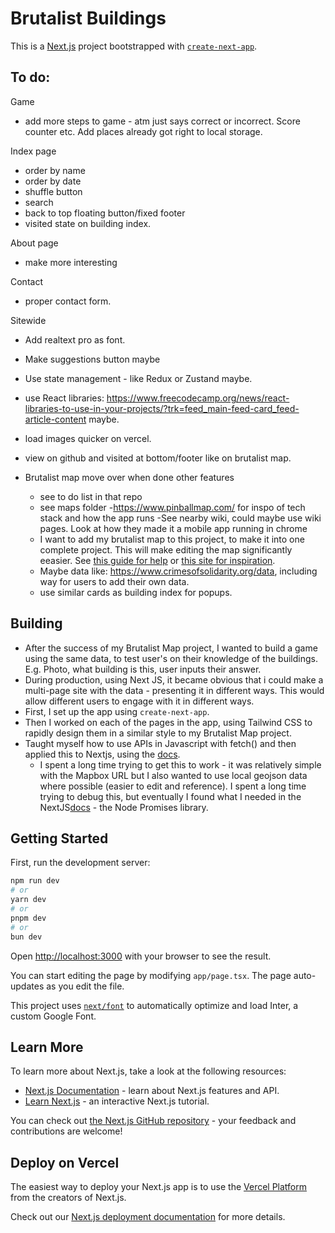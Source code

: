 # Brutalist Buildings

This is a [Next.js](https://nextjs.org/) project bootstrapped with [`create-next-app`](https://github.com/vercel/next.js/tree/canary/packages/create-next-app).

## To do:

Game

- add more steps to game - atm just says correct or incorrect. Score counter etc. Add places already got right to local storage.

Index page

- order by name
- order by date
- shuffle button
- search
- back to top floating button/fixed footer
- visited state on building index.

About page

- make more interesting

Contact

- proper contact form.

Sitewide

- Add realtext pro as font.
- Make suggestions button maybe
- Use state management - like Redux or Zustand maybe.
- use React libraries: https://www.freecodecamp.org/news/react-libraries-to-use-in-your-projects/?trk=feed_main-feed-card_feed-article-content maybe.
- load images quicker on vercel.
- view on github and visited at bottom/footer like on brutalist map.

- Brutalist map move over when done other features
  - see to do list in that repo
  - see maps folder -https://www.pinballmap.com/ for inspo of tech stack and how the app runs
    -See nearby wiki, could maybe use wiki pages. Look at how they made it a mobile app running in chrome
  - I want to add my brutalist map to this project, to make it into one complete project. This will make editing the map significantly eeasier. See [this guide for help](https://recodebrain.com/how-to-use-mapbox-in-next-js) or [this site for inspiration](https://www.crimesofsolidarity.org/).
  - Maybe data like: https://www.crimesofsolidarity.org/data, including way for users to add their own data.
  - use similar cards as building index for popups.

## Building

- After the success of my Brutalist Map project, I wanted to build a game using the same data, to test user's on their knowledge of the buildings. E.g. Photo, what building is this, user inputs their answer.
- During production, using Next JS, it became obvious that i could make a multi-page site with the data - presenting it in different ways. This would allow different users to engage with it in different ways.
- First, I set up the app using `create-next-app`.
- Then I worked on each of the pages in the app, using Tailwind CSS to rapidly design them in a similar style to my Brutalist Map project.
- Taught myself how to use APIs in Javascript with fetch() and then applied this to Nextjs, using the [docs](https://nextjs.org/docs/app/api-reference/functions/fetch).
  - I spent a long time trying to get this to work - it was relatively simple with the Mapbox URL but I also wanted to use local geojson data where possible (easier to edit and reference). I spent a long time trying to debug this, but eventually I found what I needed in the NextJS[docs](https://vercel.com/guides/loading-static-file-nextjs-api-route) - the Node Promises library.

## Getting Started

First, run the development server:

```bash
npm run dev
# or
yarn dev
# or
pnpm dev
# or
bun dev
```

Open [http://localhost:3000](http://localhost:3000) with your browser to see the result.

You can start editing the page by modifying `app/page.tsx`. The page auto-updates as you edit the file.

This project uses [`next/font`](https://nextjs.org/docs/basic-features/font-optimization) to automatically optimize and load Inter, a custom Google Font.

## Learn More

To learn more about Next.js, take a look at the following resources:

- [Next.js Documentation](https://nextjs.org/docs) - learn about Next.js features and API.
- [Learn Next.js](https://nextjs.org/learn) - an interactive Next.js tutorial.

You can check out [the Next.js GitHub repository](https://github.com/vercel/next.js/) - your feedback and contributions are welcome!

## Deploy on Vercel

The easiest way to deploy your Next.js app is to use the [Vercel Platform](https://vercel.com/new?utm_medium=default-template&filter=next.js&utm_source=create-next-app&utm_campaign=create-next-app-readme) from the creators of Next.js.

Check out our [Next.js deployment documentation](https://nextjs.org/docs/deployment) for more details.
